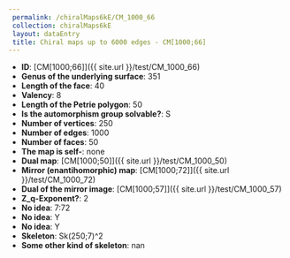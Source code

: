 ```yaml
--- 
 permalink: /chiralMaps6kE/CM_1000_66 
 collection: chiralMaps6kE
 layout: dataEntry
 title: Chiral maps up to 6000 edges - CM[1000;66]
---
```


- **ID**: [CM[1000;66]]({{ site.url }}/test/CM_1000_66)
- **Genus of the underlying surface**: 351
- **Length of the face**: 40
- **Valency**: 8
- **Length of the Petrie polygon**: 50
- **Is the automorphism group solvable?**: S
- **Number of vertices**: 250
- **Number of edges**: 1000
- **Number of faces**: 50
- **The map is self-**: none
- **Dual map**: [CM[1000;50]]({{ site.url }}/test/CM_1000_50)
- **Mirror (enantihomorphic) map**: [CM[1000;72]]({{ site.url }}/test/CM_1000_72)
- **Dual of the mirror image**: [CM[1000;57]]({{ site.url }}/test/CM_1000_57)
- **Z_q-Exponent?**: 2
- **No idea**:  7:72
- **No idea**: Y
- **No idea**: Y
- **Skeleton**: Sk(250;7)^2
- **Some other kind of skeleton**: nan
